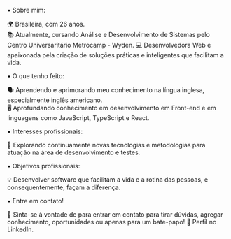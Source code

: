 • Sobre mim: 

🌍 Brasileira, com 26 anos.  
📚 Atualmente, cursando Análise e Desenvolvimento de Sistemas pelo Centro Universaritário Metrocamp - Wyden. 
💻 Desenvolvedora Web e apaixonada pela criação de soluções práticas e inteligentes que facilitam a vida. 

• O que tenho feito:

🗣️ Aprendendo e aprimorando meu conhecimento na língua inglesa, especialmente inglês americano.  
🖥️ Aprofundando conhecimento em desenvolvimento em Front-end e em linguagens como JavaScript, TypeScript e React.

• Interesses profissionais:

🔎 Explorando continuamente novas tecnologias e metodologias para atuação na área de desenvolvimento e testes. 

• Objetivos profissionais: 

💡 Desenvolver software que facilitam a vida e a rotina das pessoas, e consequentemente, façam a diferença. 

• Entre em contato! 

💬 Sinta-se à vontade de para entrar em contato para tirar dúvidas, agregar conhecimento, oportunidades ou apenas para um bate-papo! 
🔗 Perfil no LinkedIn. 